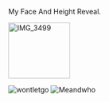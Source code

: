 My Face And Height Reveal.

<img width="124" height="112" alt="IMG_3499" src="https://github.com/user-attachments/assets/bd65bc4e-efca-4090-97e0-b9ebf1a23463" />

![wontletgo](https://github.com/user-attachments/assets/a39dcb66-d4aa-492b-b869-f0a645cded57) ![Meandwho](https://github.com/user-attachments/assets/88273558-3473-4e27-92a9-1734930a97a4)

